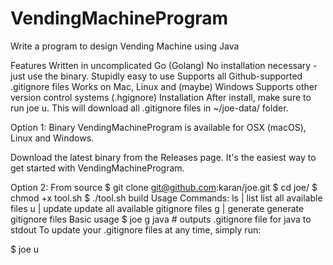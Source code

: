 # VendingMachineProgram
Write a program to design Vending Machine using Java

Features
Written in uncomplicated Go (Golang)
No installation necessary - just use the binary.
Stupidly easy to use
Supports all Github-supported .gitignore files
Works on Mac, Linux and (maybe) Windows
Supports other version control systems (.hgignore)
Installation
After install, make sure to run joe u. This will download all .gitignore files in ~/joe-data/ folder.

Option 1: Binary
VendingMachineProgram is available for OSX (macOS), Linux and Windows.

Download the latest binary from the Releases page. It's the easiest way to get started with VendingMachineProgram.


Option 2: From source
$ git clone git@github.com:karan/joe.git
$ cd joe/
$ chmod +x tool.sh
$ ./tool.sh build
Usage
Commands:
ls | list       list all available files
u | update      update all available gitignore files
g | generate    generate gitignore files
Basic usage
$ joe g java    # outputs .gitignore file for java to stdout
To update your .gitignore files at any time, simply run:

$ joe u

